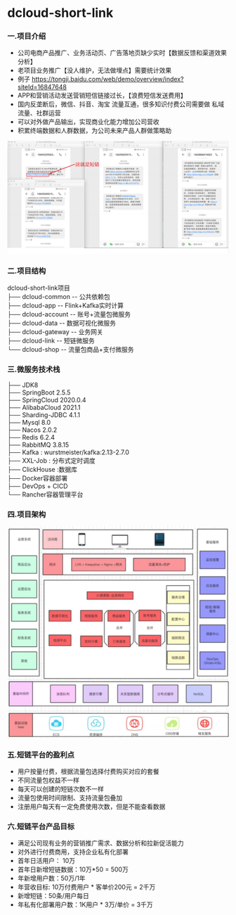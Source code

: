 # dcloud-short-link

###  **一.项目介绍**


- 公司电商产品推广、业务活动页、广告落地页缺少实时【数据反馈和渠道效果分析】
- 老项目业务推广【没人维护，无法做埋点】需要统计效果
- 例子 https://tongji.baidu.com/web/demo/overview/index?siteId=16847648
- APP和营销活动发送营销短信链接过长，【浪费短信发送费用】
- 国内反垄断后，微信、抖音、淘宝 流量互通，很多知识付费公司需要做 私域流量、社群运营
- 可以对外做产品输出，实现商业化能力增加公司营收
- 积累终端数据和⼈群数据，为公司未来产品⼈群做策略助

![输入图片说明](Doc/1673064684700.png)



###  二.项目结构

dcloud-short-link项目  
├── dcloud-common  -- 公共依赖包  
├── dcloud-app  -- Flink+Kafka实时计算  
├── dcloud-account  -- 账号+流量包微服务  
├── dcloud-data  -- 数据可视化微服务  
├── dcloud-gateway  -- 业务网关  
├── dcloud-link -- 短链微服务  
└── dcloud-shop -- 流量包商品+支付微服务 


  
### 三.微服务技术栈

├── JDK8  
├── SpringBoot 2.5.5  
├── SpringCloud 2020.0.4  
├── AlibabaCloud 2021.1  
├── Sharding-JDBC 4.1.1  
├── Mysql 8.0  
├── Nacos 2.0.2  
├── Redis 6.2.4  
├── RabbitMQ 3.8.15  
├── Kafka : wurstmeister/kafka:2.13-2.7.0  
├── XXL-Job : 分布式定时调度  
├── ClickHouse :数据库  
├── Docker容器部署  
├── DevOps + CICD  
└── Rancher容器管理平台  






### 四.项目架构

![输入图片说明](Doc/1673095545989.png)


### 五.短链平台的盈利点

- 用户按量付费，根据流量包选择付费购买对应的套餐
- 不同流量包权益不⼀样
- 每天可以创建的短链次数不⼀样
- 流量包使用时间限制、支持流量包叠加
- 注册用户每天有⼀定免费使用次数，但是不能查看数据





### 六.短链平台产品目标

- 满足公司现有业务的营销推广需求、数据分析和拉新促活能力
- 对外进行付费商用，⽀持企业私有化部署
- 首年日活用户： 10万
- 首年日新增短链数据：10万*50 = 500万
- 年新增用户数：50万/1年
- 年营收目标: 10万付费用户 * 客单价200元 = 2千万
- 新增短链：50条/用户每日
- 年私有化部署用户数：1K用户 * 3万/单价 = 3千万
